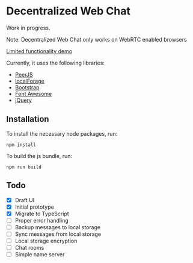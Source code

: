 # Decentralized Web Chat

Work in progress.

Note: Decentralized Web Chat only works on WebRTC enabled browsers

[Limited functionality demo](https://darenliang.github.io/decentralized-chat/dist/index)

Currently, it uses the following libraries:

- [PeerJS](https://peerjs.com)
- [localForage](https://localforage.github.io/localForage/)
- [Bootstrap](https://getbootstrap.com)
- [Font Awesome](https://fontawesome.com)
- [jQuery](https://jquery.com)

## Installation

To install the necessary node packages, run:

```
npm install
```

To build the js bundle, run:

```
npm run build
```

## Todo

- [x] Draft UI
- [x] Initial prototype
- [x] Migrate to TypeScript
- [ ] Proper error handling
- [ ] Backup messages to local storage
- [ ] Sync messages from local storage
- [ ] Local storage encryption
- [ ] Chat rooms
- [ ] Simple name server
